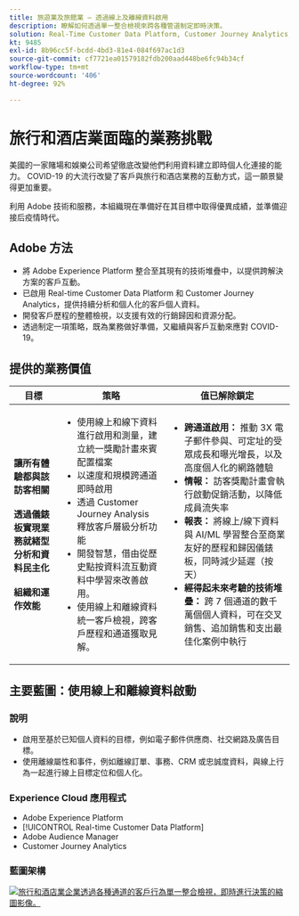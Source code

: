 ```yaml
---
title: 旅遊業及旅館業 — 透過線上及離線資料啟用
description: 瞭解如何透過單一整合檢視來跨各種管道制定即時決策。
solution: Real-Time Customer Data Platform, Customer Journey Analytics, Analytics, Audience Manager, Experience Manager, Target
kt: 9485
exl-id: 8b96cc5f-bcdd-4bd3-81e4-084f697ac1d3
source-git-commit: cf7721ea01579182fdb200aad448be6fc94b34cf
workflow-type: tm+mt
source-wordcount: '406'
ht-degree: 92%

---
```


# 旅行和酒店業面臨的業務挑戰

美國的一家賭場和娛樂公司希望徹底改變他們利用資料建立即時個人化連接的能力。  COVID-19 的大流行改變了客戶與旅行和酒店業務的互動方式，這一願景變得更加重要。

利用 Adobe 技術和服務，本組織現在準備好在其目標中取得優異成績，並準備迎接后疫情時代。

## Adobe 方法

* 將 Adobe Experience Platform 整合至其現有的技術堆疊中，以提供跨解決方案的客戶互動。
* 已啟用 Real-time Customer Data Platform 和 Customer Journey Analytics，提供持續分析和個人化的客戶個人資料。
* 開發客戶歷程的整體檢視，以支援有效的行銷歸因和資源分配。
* 透過制定一項策略，既為業務做好準備，又繼續與客戶互動來應對 COVID-19。

## 提供的業務價值

| 目標 | 策略 | 值已解除鎖定 |
|---|---|---|
| **讓所有體驗都與該訪客相關&#x200B;**<br></br>**透過儀錶板實現業務就緒型分析和資料民主化&#x200B;**<br></br>**組織和運作效能**</ul> | <ul><li>使用線上和線下資料進行啟用和測量，建立統一獎勵計畫來賓配置檔案</li><li>以速度和規模跨通道即時啟用</li><li>透過 Customer Journey Analysis 釋放客戶層級分析功能</li><li>開發智慧，借由從歷史點按資料流互動資料中學習來改善啟用。</li><li>使用線上和離線資料統一客戶檢視，跨客戶歷程和通道獲取見解。</li></ul> | <ul><li><strong>跨通道啟用： </strong>推動 3X 電子郵件參與、可定址的受眾成長和曝光增長，以及高度個人化的網路體驗 </li><li><strong>情報： </strong>訪客獎勵計畫會執行啟動促銷活動，以降低成員流失率</li><li><strong>報表： </strong>將線上/線下資料與 AI/ML 學習整合至商業友好的歷程和歸因儀錶板，同時減少延遲（按天）</li><li><strong>經得起未來考驗的技術堆疊： </strong>跨 7 個通道的數千萬個個人資料，可在交叉銷售、追加銷售和支出最佳化案例中執行</li></ul> |

## 主要藍圖：使用線上和離線資料啟動

### 說明

<ul><li>啟用至基於已知個人資料的目標，例如電子郵件供應商、社交網路及廣告目標。</li><li>使用離線屬性和事件，例如離線訂單、事務、CRM 或忠誠度資料，與線上行為一起進行線上目標定位和個人化。</li></li></ul>

### Experience Cloud 應用程式

<ul><li>Adobe Experience Platform</li><li>[!UICONTROL Real-time Customer Data Platform]</li><li>Adobe Audience Manager</li><li>Customer Journey Analytics</li></ul>

### 藍圖架構

<a href="https://experienceleague.adobe.com/docs/blueprints-learn/architecture/audience-activation/platform-and-applications.html?lang=zh-Hant"><img alt="旅行和酒店業企業透過各種通道的客戶行為單一整合檢視，即時進行決策的縮圖影像。" src="https://experienceleague.adobe.com/docs/blueprints-learn/assets/known_activation.svg" class="modal-image" /></a>
